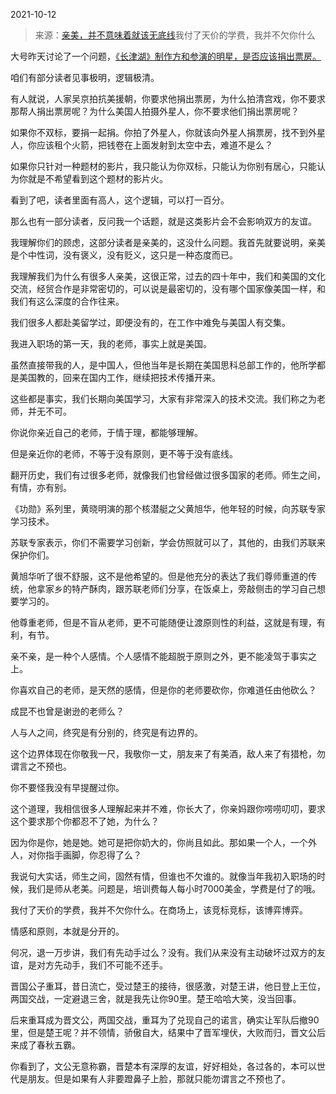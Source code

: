 2021-10-12

> 来源：[亲美，并不意味着就该无底线](http://mp.weixin.qq.com/s?__biz=MzU3NDc5Nzc0NQ==&mid=2247507660&idx=2&sn=4721210b4834e06407a85bada24c53be&chksm=fd2e7c12ca59f504484fa0953758b93bef3cce2cdd829de13365affc4f627ce45c0ccbe8546b&scene=27#wechat_redirect)
> ​我付了天价的学费，我并不欠你什么

大号昨天讨论了一个问题，[《长津湖》制作方和参演的明星，是否应该捐出票房。](http://mp.weixin.qq.com/s?__biz=MzU0MjYwNDU2Mw==&mid=2247501393&idx=1&sn=e47283a63f418f7820082af56fd97efc&chksm=fb1aaa2dcc6d233bde79334daa57aeac9c1d76466a6831623ad601d5daa2369c53335841b798&scene=21#wechat_redirect)  

  

咱们有部分读者见事极明，逻辑极清。  

  

有人就说，人家吴京拍抗美援朝，你要求他捐出票房，为什么拍清宫戏，你不要求那帮人捐出票房呢？为什么美国人拍摄外星人，你不要求他们捐出票房呢？

  

如果你不双标，要捐一起捐。你拍了外星人，你就该向外星人捐票房，找不到外星人，你应该租个火箭，把钱卷在上面发射到太空中去，难道不是么？

  

如果你只针对一种题材的影片，我只能认为你双标，只能认为你别有居心，只能认为你就是不希望看到这个题材的影片火。

  

看到了吧，读者里面有高人，这个逻辑，可以打一百分。  

  

那么也有一部分读者，反问我一个话题，就是这类影片会不会影响双方的友谊。  

  

我理解你们的顾虑，这部分读者是亲美的，这没什么问题。我首先就要说明，亲美是个中性词，没有褒义，没有贬义，这只是一种态度而已。  

  

我理解我们为什么有很多人亲美，这很正常，过去的四十年中，我们和美国的文化交流，经贸合作是非常密切的，可以说是最密切的，没有哪个国家像美国一样，和我们有这么深度的合作往来。  

  

我们很多人都赴美留学过，即便没有的，在工作中难免与美国人有交集。

  

我进入职场的第一天，我的老师，事实上就是美国。

  

虽然直接带我的人，是中国人，但他当年是长期在美国思科总部工作的，他所学都是美国教的，回来在国内工作，继续把技术传播开来。

  

这些都是事实，我们长期向美国学习，大家有非常深入的技术交流。我们称之为老师，并无不可。  

  

你说你亲近自己的老师，于情于理，都能够理解。

  

但是亲近你的老师，不等于没有原则，更不等于没有底线。  

  

翻开历史，我们有过很多老师，就像我们也曾经做过很多国家的老师。师生之间，有情，亦有别。  

  

《功勋》系列里，黄晓明演的那个核潜艇之父黄旭华，他年轻的时候，向苏联专家学习技术。  

  

苏联专家表示，你们不需要学习创新，学会仿照就可以了，其他的，由我们苏联来保护你们。  

  

黄旭华听了很不舒服，这不是他希望的。但是他充分的表达了我们尊师重道的传统，他拿家乡的特产酥肉，跟苏联老师们分享，在饭桌上，旁敲侧击的学习自己想要学习的。

  

他尊重老师，但是不盲从老师，更不可能随便让渡原则性的利益，这就是有理，有利，有节。  

  

亲不亲，是一种个人感情。个人感情不能超脱于原则之外，更不能凌驾于事实之上。  

  

你喜欢自己的老师，是天然的感情，但是你的老师要砍你，你难道任由他砍么？  

  

成昆不也曾是谢逊的老师么？

  

人与人之间，终究是有分别的，终究是有边界的。  

  

这个边界体现在你敬我一尺，我敬你一丈，朋友来了有美酒，敌人来了有猎枪，勿谓言之不预也。  

  

你不要怪我没有早提醒过你。  

  

这个道理，我相信很多人理解起来并不难，你长大了，你亲妈跟你唠唠叨叨，要求这个要求那个你都忍不了她，为什么？  

  

因为你是你，她是她。她可是把你奶大的，你尚且如此。那如果一个人，一个外人，对你指手画脚，你忍得了么？

  

我说句大实话，师生之间，固然有情，但谁也不欠谁的。就像当年我初入职场的时候，我们是师从老美。问题是，培训费每人每小时7000美金，学费是付了的哦。

  

我付了天价的学费，我并不欠你什么。在商场上，该竞标竞标，该博弈博弈。  

  

情感和原则，本就是分开的。

  

何况，退一万步讲，我们有先动手过么？没有。我们从来没有主动破坏过双方的友谊，是对方先动手，我们不可能不还手。  

  

晋国公子重耳，昔日流亡，受过楚王的接待，很感激，对楚王讲，他日登上王位，两国交战，一定避退三舍，就是我先让你90里。楚王哈哈大笑，没当回事。

  

后来重耳成为晋文公，两国交战，重耳为了兑现自己的诺言，确实让军队后撤90里，但是楚王呢？并不领情，骄傲自大，结果中了晋军埋伏，大败而归，晋文公后来成了春秋五霸。

  

你看到了，文公无意称霸，晋楚本有深厚的友谊，好好相处，各过各的，本可以世代是朋友。但是如果有人非要蹬鼻子上脸，那就只能勿谓言之不预也了。

